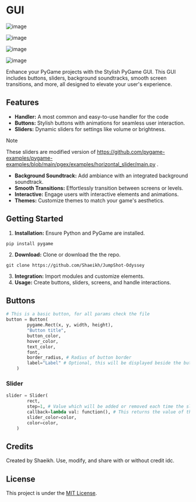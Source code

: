 # GUI

![image](https://github.com/Shaeikh/JumpShot-Odyssey/assets/51645154/9b848bae-9209-4225-b63b-1c49f3ade26d)

![image](https://github.com/Shaeikh/JumpShot-Odyssey/assets/51645154/bbef607d-5ecc-4530-b22e-032c1239a2bb)

![image](https://github.com/Shaeikh/JumpShot-Odyssey/assets/51645154/c9946ec4-1aa5-4245-a72b-f3570c454a8f)

![image](https://github.com/Shaeikh/JumpShot-Odyssey/assets/51645154/506212da-5490-40e0-808d-ef6ec807f676)


Enhance your PyGame projects with the Stylish PyGame GUI. This GUI includes buttons, sliders, background soundtracks, smooth screen transitions, and more, all designed to elevate your user's experience.

## Features

- **Handler:** A most common and easy-to-use handler for the code
- **Buttons:** Stylish buttons with animations for seamless user interaction.
- **Sliders:** Dynamic sliders for settings like volume or brightness.
> [!NOTE]
> These sliders are modified version of https://github.com/pygame-examples/pygame-examples/blob/main/pgex/examples/horizontal_slider/main.py .

- **Background Soundtrack:** Add ambiance with an integrated background soundtrack.
- **Smooth Transitions:** Effortlessly transition between screens or levels.
- **Interactive:** Engage users with interactive elements and animations.
- **Themes:** Customize themes to match your game's aesthetics.

## Getting Started

1. **Installation:** Ensure Python and PyGame are installed.
```shell
pip install pygame
```
2. **Download:** Clone or download the the repo.
```shell
git clone https://github.com/Shaeikh/JumpShot-Odyssey
```
3. **Integration:** Import modules and customize elements.
4. **Usage:** Create buttons, sliders, screens, and handle interactions.

## Buttons
```py
# This is a basic button, for all params check the file
button = Button(
        pygame.Rect(x, y, width, height),
        "Button title",
        button_color,
        hover_color,
        text_color,
        font,
        border_radius, # Radius of button border 
        label="Label" # Optional, this will be displayed beside the button
    )
```

### Slider
```py
slider = Slider(
        rect,
        step=1, # Value which will be added or removed each time the slider is moved
        callback=lambda val: function(), # This returns the value of the slider 
        slider_color=color,
        color=color,
    )
```

## Credits
Created by Shaeikh. Use, modify, and share with or without credit idc.

## License
This project is under the [MIT License](https://github.com/Shaeikh/JumpShot-Odyssey/blob/main/LICENSE).

